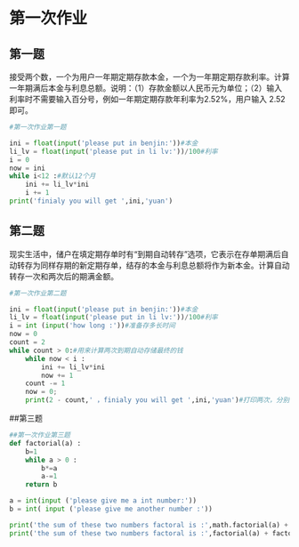 # 第一次作业
## 第一题 
接受两个数，一个为用户一年期定期存款本金，一个为一年期定期存款利率。计算一年期满后本金与利息总额。说明：（1）存款金额以人民币元为单位；（2）输入利率时不需要输入百分号，例如一年期定期存款年利率为2.52%，用户输入 2.52 即可。

```python
#第一次作业第一题

ini = float(input('please put in benjin:'))#本金
li_lv = float(input('please put in li lv:'))/100#利率
i = 0
now = ini
while i<12 :#默认12个月
    ini += li_lv*ini
    i += 1
print('finialy you will get ',ini,'yuan')
```
## 第二题
现实生活中，储户在填定期存单时有“到期自动转存”选项，它表示在存单期满后自动转存为同样存期的新定期存单，结存的本金与利息总额将作为新本金。计算自动转存一次和两次后的期满金额。
```python
#第一次作业第二题

ini = float(input('please put in benjin:'))#本金
li_lv = float(input('please put in li lv:'))/100#利率
i = int (input('how long :'))#准备存多长时间
now = 0
count = 2 
while count > 0:#用来计算两次到期自动存储最终的钱
    while now < i :
        ini += li_lv*ini
        now += 1
    count -= 1
    now = 0;
    print(2 - count,' ，finialy you will get ',ini,'yuan')#打印两次，分别是第一第二次自存的收入
```

##第三题
```python
##第一次作业第三题
def factorial(a) :
    b=1
    while a > 0 :
        b*=a
        a-=1
    return b

a = int(input ('please give me a int number:'))
b = int( input ('please give me another number :'))

print('the sum of these two numbers factoral is :',math.factorial(a) + math.factorial(b))
print('the sum of these two numbers factoral is :',factorial(a) + factorial(b))
```
